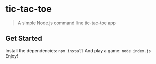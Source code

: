 # tic-tac-toe
>A simple Node.js command line tic-tac-toe app
## Get Started
Install the dependencies:
```npm install```
And play a game:
```node index.js```
Enjoy!
